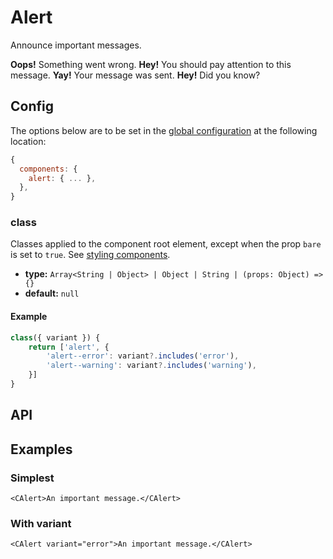 # Alert

Announce important messages.

<Showcase>
    <div class="space-y-4">
        <CAlert variant="error">
            <strong>Oops!</strong> Something went wrong.
        </CAlert>
        <CAlert variant="warning">
            <strong>Hey!</strong> You should pay attention to this message.
        </CAlert>
        <CAlert variant="success">
            <strong>Yay!</strong> Your message was sent.
        </CAlert>
        <CAlert variant="info">
            <strong>Hey!</strong> Did you know?
        </CAlert>
    </div>
</Showcase>

## Config

The options below are to be set in the [global configuration](/guide/config.html) at the following location:

```js
{
  components: {
    alert: { ... },
  },
}
```

### class

Classes applied to the component root element, except when the prop `bare` is set to `true`. See [styling components](/guide/styling-components/).

- **type:** `Array<String | Object> | Object | String | (props: Object) => {}`
- **default:** `null`

#### Example

```js
class({ variant }) {
    return ['alert', {
        'alert--error': variant?.includes('error'),
        'alert--warning': variant?.includes('warning'),
    }]
}
```

## API

<Docgen :components="['CAlert']" />

## Examples

### Simplest

```vue-html
<CAlert>An important message.</CAlert>
```

### With variant

```vue-html
<CAlert variant="error">An important message.</CAlert>
```
